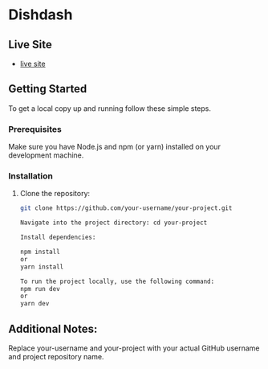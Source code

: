 # Dishdash
## Live Site
- [live site]()

## Getting Started

To get a local copy up and running follow these simple steps.

### Prerequisites

Make sure you have Node.js and npm (or yarn) installed on your development machine.

### Installation

1. Clone the repository:
   ```sh
   git clone https://github.com/your-username/your-project.git
   
   Navigate into the project directory: cd your-project

   Install dependencies:
   
   npm install
   or
   yarn install

   To run the project locally, use the following command:
   npm run dev
   or
   yarn dev

##  Additional Notes:
Replace your-username and your-project with your actual GitHub username and project repository name.

